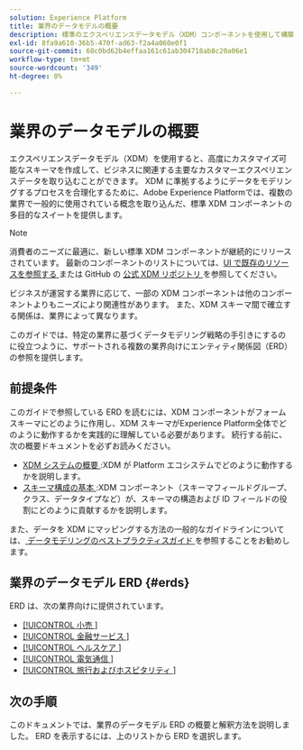 ```yaml
---
solution: Experience Platform
title: 業界のデータモデルの概要
description: 標準のエクスペリエンスデータモデル（XDM）コンポーネントを使用して構築できる、様々な業界の標準化されたデータモデルについて説明します。
exl-id: 8fa9a610-36b5-470f-ad63-f2a4a060e0f1
source-git-commit: 60c0bd62b4effaa161c61ab304718ab8c20a06e1
workflow-type: tm+mt
source-wordcount: '349'
ht-degree: 0%

---
```


# 業界のデータモデルの概要

エクスペリエンスデータモデル（XDM）を使用すると、高度にカスタマイズ可能なスキーマを作成して、ビジネスに関連する主要なカスタマーエクスペリエンスデータを取り込むことができます。 XDM に準拠するようにデータをモデリングするプロセスを合理化するために、Adobe Experience Platformでは、複数の業界で一般的に使用されている概念を取り込んだ、標準 XDM コンポーネントの多目的なスイートを提供します。

>[!NOTE]
>
>消費者のニーズに最適に、新しい標準 XDM コンポーネントが継続的にリリースされています。 最新のコンポーネントのリストについては、[UI で既存のリソースを参照する ](../../ui/explore.md) または GitHub の [ 公式 XDM リポジトリ ](https://github.com/adobe/xdm/tree/master/components) を参照してください。

ビジネスが運営する業界に応じて、一部の XDM コンポーネントは他のコンポーネントよりもニーズにより関連性があります。 また、XDM スキーマ間で確立する関係は、業界によって異なります。

このガイドでは、特定の業界に基づくデータモデリング戦略の手引きにするのに役立つように、サポートされる複数の業界向けにエンティティ関係図（ERD）の参照を提供します。

## 前提条件

このガイドで参照している ERD を読むには、XDM コンポーネントがフォームスキーマにどのように作用し、XDM スキーマがExperience Platform全体でどのように動作するかを実践的に理解している必要があります。 続行する前に、次の概要ドキュメントを必ずお読みください。

* [XDM システムの概要 ](../../home.md):XDM が Platform エコシステムでどのように動作するかを説明します。
* [ スキーマ構成の基本 ](../../schema/composition.md):XDM コンポーネント（スキーマフィールドグループ、クラス、データタイプなど）が、スキーマの構造および ID フィールドの役割にどのように貢献するかを説明します。

また、データを XDM にマッピングする方法の一般的なガイドラインについては、[ データモデリングのベストプラクティスガイド ](../../schema/best-practices.md) を参照することをお勧めします。

## 業界のデータモデル ERD {#erds}

ERD は、次の業界向けに提供されています。

* [[!UICONTROL  小売 ]](./retail.md)
* [[!UICONTROL  金融サービス ]](./financial.md)
* [[!UICONTROL  ヘルスケア ]](./healthcare.md)
* [[!UICONTROL  電気通信 ]](./telecom.md)
* [[!UICONTROL  旅行およびホスピタリティ ]](./travel-hospitality.md)

## 次の手順

このドキュメントでは、業界のデータモデル ERD の概要と解釈方法を説明しました。 ERD を表示するには、上のリストから ERD を選択します。

